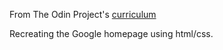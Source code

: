 From The Odin Project's [curriculum](http://www.theodinproject.com/courses/web-development-101/lessons/html-css)

Recreating the Google homepage using html/css.  